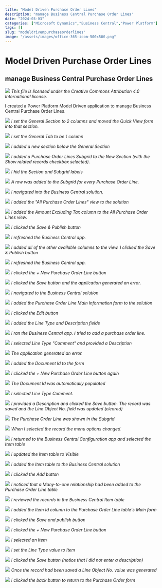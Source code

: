 ```yaml
---
title: "Model Driven Purchase Order Lines"
description: "manage Business Central Purchase Order Lines"
date: "2024-03-03"
categories: ["Microsoft Dynamics","Business Central","Power Platform"]
tags: []
slug: "modeldrivenpurchaseorderlines"
image: "/assets/images/office-365-icon-500x500.png"
---
```


# Model Driven Purchase Order Lines

## manage Business Central Purchase Order Lines


![](/assets/images/modeldrivenpurchaseorderlines/office-365-icon-500x500.png)
*This file is licensed under the Creative Commons Attribution 4.0 International license.*


I created a Power Platform Model Driven application to manage Business Central Purchase Order Lines.

![](/assets/images/modeldrivenpurchaseorderlines/screenshot-2024-03-02-at-8.17.24-pm-1836x943.png)
*I set the General Section to 2 columns and moved the Quick View form into that section.*

![](/assets/images/modeldrivenpurchaseorderlines/screenshot-2024-03-02-at-8.18.11-pm-1836x885.png)
*I set the General Tab to be 1 column*

![](/assets/images/modeldrivenpurchaseorderlines/screenshot-2024-03-02-at-8.19.33-pm-1836x890.png)
*I added a new section below the General Section*

![](/assets/images/modeldrivenpurchaseorderlines/screenshot-2024-03-02-at-8.19.50-pm-1836x883.png)
*I added a Purchase Order Lines Subgrid to the New Section (with the Show related records checkbox selected).*

![](/assets/images/modeldrivenpurchaseorderlines/screenshot-2024-03-02-at-8.21.22-pm-1836x889.png)
*I hid the Section and Subgrid labels*

![](/assets/images/modeldrivenpurchaseorderlines/screenshot-2024-03-02-at-8.22.37-pm-1836x944.png)
*A row was added to the Subgrid for every Purchase Order Line.*

![](/assets/images/modeldrivenpurchaseorderlines/screenshot-2024-03-02-at-8.24.17-pm-1836x614.png)
*I navigated into the Business Central solution.*

![](/assets/images/modeldrivenpurchaseorderlines/screenshot-2024-03-02-at-8.25.23-pm-1836x949.png)
*I added the "All Purchase Order Lines" view to the solution*

![](/assets/images/modeldrivenpurchaseorderlines/screenshot-2024-03-02-at-8.26.21-pm-1836x942.png)
*I added the Amount Excluding Tax column to the All Purchase Order Lines view.*

![](/assets/images/modeldrivenpurchaseorderlines/screenshot-2024-03-02-at-8.26.32-pm-1836x945.png)
*I clicked the Save & Publish button*

![](/assets/images/modeldrivenpurchaseorderlines/screenshot-2024-03-02-at-8.27.04-pm-1836x945.png)
*I refreshed the Business Central app.*

![](/assets/images/modeldrivenpurchaseorderlines/screenshot-2024-03-02-at-8.30.45-pm-1836x769.png)
*I added all of the other available columns to the view. I clicked the Save & Publish button*

![](/assets/images/modeldrivenpurchaseorderlines/screenshot-2024-03-02-at-8.31.37-pm-1836x945.png)
*I refreshed the Business Central app.*

![](/assets/images/modeldrivenpurchaseorderlines/screenshot-2024-03-02-at-8.32.08-pm-1836x944.png)
*I clicked the + New Purchase Order Line button*

![](/assets/images/modeldrivenpurchaseorderlines/screenshot-2024-03-02-at-8.32.29-pm-1836x939.png)
*I clicked the Save button and the application generated an error.*

![](/assets/images/modeldrivenpurchaseorderlines/screenshot-2024-03-02-at-8.33.25-pm-1836x945.png)
*I navigated to the Business Central solution*

![](/assets/images/modeldrivenpurchaseorderlines/screenshot-2024-03-02-at-8.33.46-pm-1836x945.png)
*I added the Purchase Order Line Main Information form to the solution*

![](/assets/images/modeldrivenpurchaseorderlines/screenshot-2024-03-02-at-8.34.04-pm-1836x947.png)
*I clicked the Edit button*

![](/assets/images/modeldrivenpurchaseorderlines/screenshot-2024-03-02-at-8.36.43-pm-1836x943.png)
*I added the Line Type and Description fields*

![](/assets/images/modeldrivenpurchaseorderlines/screenshot-2024-03-02-at-8.37.25-pm-1836x628.png)
*I ran the Business Central app. I tried to add a purchase order line.*

![](/assets/images/modeldrivenpurchaseorderlines/screenshot-2024-03-02-at-8.37.40-pm-1836x526.png)
*I selected Line Type "Comment" and provided a Description*

![](/assets/images/modeldrivenpurchaseorderlines/screenshot-2024-03-02-at-8.38.02-pm-1836x727.png)
*The application generated an error.*

![](/assets/images/modeldrivenpurchaseorderlines/screenshot-2024-03-02-at-8.38.34-pm-1836x940.png)
*I added the Document Id to the form*

![](/assets/images/modeldrivenpurchaseorderlines/screenshot-2024-03-02-at-8.39.22-pm-1836x942.png)
*I clicked the + New Purchase Order Line button again*

![](/assets/images/modeldrivenpurchaseorderlines/screenshot-2024-03-02-at-8.39.31-pm-1836x546.png)
*The Document Id was automatically populated*

![](/assets/images/modeldrivenpurchaseorderlines/screenshot-2024-03-02-at-8.39.41-pm-1836x662.png)
*I selected Line Type Comment.*

![](/assets/images/modeldrivenpurchaseorderlines/screenshot-2024-03-02-at-8.39.55-pm-1836x600.png)
*I provided a Description and clicked the Save button. The record was saved and the Line Object No. field was updated (cleared)*

![](/assets/images/modeldrivenpurchaseorderlines/screenshot-2024-03-02-at-8.40.44-pm-1836x866.png)
*The Purchase Order Line was shown in the Subgrid*

![](/assets/images/modeldrivenpurchaseorderlines/screenshot-2024-03-02-at-8.41.24-pm-1836x940.png)
*When I selected the record the menu options changed.*

![](/assets/images/modeldrivenpurchaseorderlines/screenshot-2024-03-02-at-8.44.25-pm-1836x557.png)
*I returned to the Business Central Configuration app and selected the Item table*

![](/assets/images/modeldrivenpurchaseorderlines/screenshot-2024-03-02-at-8.44.36-pm-1836x657.png)
*I updated the Item table to Visible*

![](/assets/images/modeldrivenpurchaseorderlines/screenshot-2024-03-02-at-8.48.17-pm-1836x940.png)
*I added the Item table to the Business Central solution*

![](/assets/images/modeldrivenpurchaseorderlines/screenshot-2024-03-02-at-8.48.26-pm-1836x940.png)
*I clicked the Add button*

![](/assets/images/modeldrivenpurchaseorderlines/screenshot-2024-03-03-at-3.14.00-pm-1836x709.png)
*I noticed that a Many-to-one relationship had been added to the Purchase Order Line table*

![](/assets/images/modeldrivenpurchaseorderlines/screenshot-2024-03-02-at-8.49.38-pm-1836x945.png)
*I reviewed the records in the Business Central Item table*

![](/assets/images/modeldrivenpurchaseorderlines/screenshot-2024-03-02-at-8.51.16-pm-1836x948.png)
*I added the Item Id column to the Purchase Order Line table's Main form*

![](/assets/images/modeldrivenpurchaseorderlines/screenshot-2024-03-02-at-8.51.30-pm-1836x944.png)
*I clicked the Save and publish button*

![](/assets/images/modeldrivenpurchaseorderlines/screenshot-2024-03-02-at-8.52.18-pm-1836x942.png)
*I clicked the + New Purchase Order Line button*

![](/assets/images/modeldrivenpurchaseorderlines/screenshot-2024-03-02-at-8.52.30-pm-1836x943.png)
*I selected an Item*

![](/assets/images/modeldrivenpurchaseorderlines/screenshot-2024-03-02-at-8.52.42-pm-1836x944.png)
*I set the Line Type value to Item*

![](/assets/images/modeldrivenpurchaseorderlines/screenshot-2024-03-02-at-8.52.53-pm-1836x663.png)
*I clicked the Save button (notice that I did not enter a description)*

![](/assets/images/modeldrivenpurchaseorderlines/screenshot-2024-03-02-at-8.53.08-pm-1836x713.png)
*Once the record had been saved a Line Object No. value was generated*

![](/assets/images/modeldrivenpurchaseorderlines/screenshot-2024-03-02-at-8.53.52-pm-1836x944.png)
*I clicked the back button to return to the Purchase Order form*
